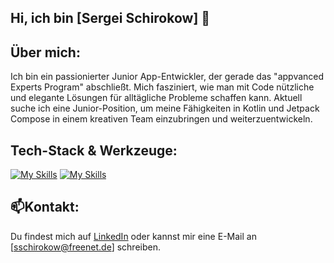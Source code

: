 ## Hi, ich bin [Sergei Schirokow] 👋

## Über mich:
Ich bin ein passionierter Junior App-Entwickler, der gerade das
"appvanced Experts Program" abschließt. Mich fasziniert, wie man
mit Code nützliche und elegante Lösungen für alltägliche
Probleme schaffen kann. Aktuell suche ich eine Junior-Position,
um meine Fähigkeiten in Kotlin und Jetpack Compose in einem kreativen
Team einzubringen und weiterzuentwickeln.

## Tech-Stack & Werkzeuge:
[![My Skills](https://skillicons.dev/icons?i=androidstudio,kotlin,ktor,firebase,git,github&perline=3)](https://skillicons.dev)
[![My Skills](https://skillicons.dev/icons?i=gradle&perline=3)](https://skillicons.dev)

## 📫Kontakt:
Du findest mich auf [LinkedIn](Link-zu-deinem-Profil) oder
kannst mir eine E-Mail an [sschirokow@freenet.de] schreiben.

<!--
**Schirokow/Schirokow** is a ✨ _special_ ✨ repository because its `README.md` (this file) appears on your GitHub profile.

Here are some ideas to get you started:

- 🔭 I’m currently working on ...
- 🌱 I’m currently learning ...
- 👯 I’m looking to collaborate on ...
- 🤔 I’m looking for help with ...
- 💬 Ask me about ...
- 📫 How to reach me: ...
- 😄 Pronouns: ...
- ⚡ Fun fact: ...
-->
